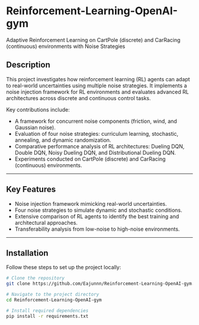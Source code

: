# Reinforcement-Learning-OpenAI-gym
Adaptive Reinforcement Learning on CartPole (discrete) and CarRacing (continuous) environments with Noise Strategies

## **Description**  
This project investigates how reinforcement learning (RL) agents can adapt to real-world uncertainties using multiple noise strategies. It implements a noise injection framework for RL environments and evaluates advanced RL architectures across discrete and continuous control tasks.  

Key contributions include:  
- A framework for concurrent noise components (friction, wind, and Gaussian noise).  
- Evaluation of four noise strategies: curriculum learning, stochastic, annealing, and dynamic randomization.  
- Comparative performance analysis of RL architectures: Dueling DQN, Double DQN, Noisy Dueling DQN, and Distributional Dueling DQN.  
- Experiments conducted on CartPole (discrete) and CarRacing (continuous) environments.  

---

## **Key Features**  
- Noise injection framework mimicking real-world uncertainties.  
- Four noise strategies to simulate dynamic and stochastic conditions.  
- Extensive comparison of RL agents to identify the best training and architectural approaches.  
- Transferability analysis from low-noise to high-noise environments.  

---

## **Installation**  
Follow these steps to set up the project locally:  

```bash  
# Clone the repository  
git clone https://github.com/Eajunnn/Reinforcement-Learning-OpenAI-gym.git 

# Navigate to the project directory  
cd Reinforcement-Learning-OpenAI-gym  

# Install required dependencies  
pip install -r requirements.txt  
